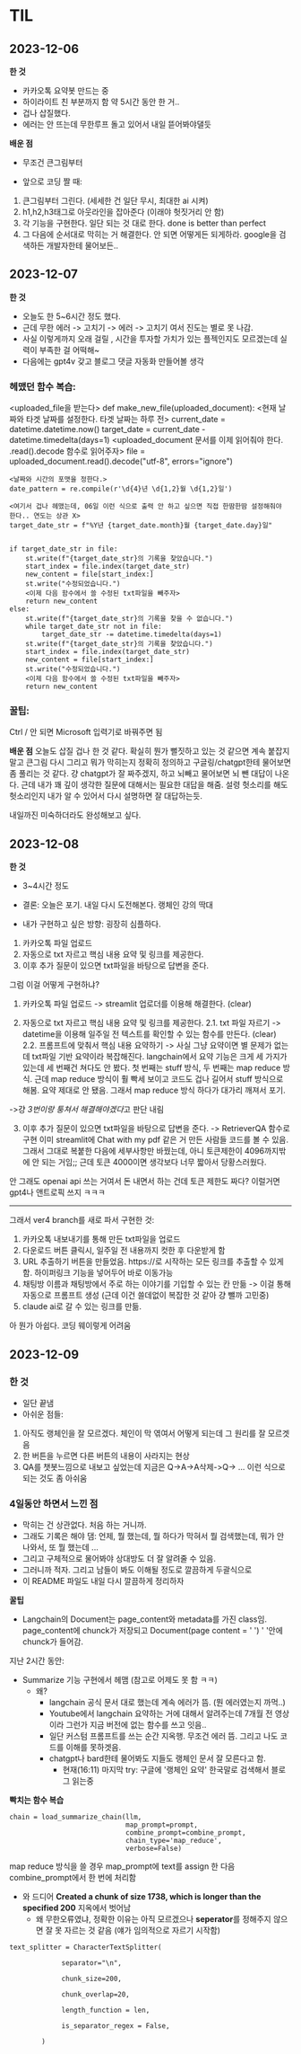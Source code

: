 # TIL 

## 2023-12-06



**한 것**

- 카카오톡 요약봇 만드는 중
- 하이라이트 친 부분까지 함 약 5시간 동안 한 거..
- 겁나 삽질했다.
- 에러는 안 뜨는데 무한루프 돌고 있어서 내일 뜯어봐야댈듯


**배운 점**

- 무조건 큰그림부터

- 앞으로 코딩 짤 때:

1. 큰그림부터 그린다. (세세한 건 일단 무시, 최대한 ai 시켜)
2. h1,h2,h3태그로 아웃라인을 잡아준다 (이래야 헛짓거리 안 함)
3. 각 기능을 구현한다. 일단 되는 것 대로 한다. done is better than perfect
4. 그 다음에 순서대로 막히는 거 해결한다. 안 되면 어떻게든 되게하라. google을 검색하든 개발자한테 물어보든..



## 2023-12-07

**한 것**
- 오늘도 한 5~6시간 정도 했다.
- 근데 무한 에러 -> 고치기 -> 에러 -> 고치기 여서 진도는 별로 못 나감.
- 사실 이렇게까지 오래 걸릴 , 시간을 투자할 가치가 있는 플젝인지도 모르겠는데 실력이 부족한 걸 어떡해~
- 다음에는 gpt4v 갖고 블로그 댓글 자동화 만들어볼 생각


### 헤맸던 함수 복습:

<uploaded_file을 받는다>
def make_new_file(uploaded_document):
    <현재 날짜와 타겟 날짜를 설정한다. 타겟 날짜는 하루 전>
    current_date = datetime.datetime.now()
    target_date = current_date - datetime.timedelta(days=1)
    <uploaded_document 문서를 이제 읽어줘야 한다. .read().decode 함수로 읽어주자>
    file = uploaded_document.read().decode("utf-8", errors="ignore")

    <날짜와 시간의 포맷을 정한다.>
    date_pattern = re.compile(r'\d{4}년 \d{1,2}월 \d{1,2}일')

    <여기서 겁나 헤맸는데, 06일 이런 식으로 출력 안 하고 싶으면 직접 한땀한땀 설정해줘야 한다.. 연도는 상관 X>
    target_date_str = f"%Y년 {target_date.month}월 {target_date.day}일"

    
    if target_date_str in file:
        st.write(f"{target_date_str}의 기록을 찾았습니다.")
        start_index = file.index(target_date_str)
        new_content = file[start_index:]
        st.write("수정되었습니다.")
        <이제 다음 함수에서 쓸 수정된 txt파일을 빼주자>
        return new_content
    else:
        st.write(f"{target_date_str}의 기록을 찾을 수 없습니다.")
        while target_date_str not in file:
            target_date_str -= datetime.timedelta(days=1)
        st.write(f"{target_date_str}의 기록을 찾았습니다.")
        start_index = file.index(target_date_str)
        new_content = file[start_index:]
        st.write("수정되었습니다.")
        <이제 다음 함수에서 쓸 수정된 txt파일을 빼주자>
        return new_content
   

### 꿀팁:
Ctrl / 안 되면 Microsoft 입력기로 바꿔주면 됨 


**배운 점**
오늘도 삽질 겁나 한 것 같다.
확실히 뭔가 뻘짓하고 있는 것 같으면 계속 붙잡지 말고 큰그림 다시 그리고 뭐가 막히는지 정확히 정의하고 구글링/chatgpt한테 물어보면 좀 풀리는 것 같다.
걍 chatgpt가 잘 짜주겠지, 하고 뇌빼고 물어보면 뇌 뺀 대답이 나온다. 근데 내가 꽤 깊이 생각한 질문에 대해서는 필요한 대답을 해줌.
설령 헛소리를 해도 헛소리인지 내가 알 수 있어서 다시 설명하면 잘 대답하는듯.

내일까진 미숙하더라도 완성해보고 싶다.



## 2023-12-08

**한 것**
- 3~4시간 정도
- 결론: 오늘은 포기. 내일 다시 도전해본다. 랭체인 강의 딱대


- 내가 구현하고 싶은 방향: 굉장히 심플하다.
1. 카카오톡 파일 업로드 
2. 자동으로 txt 자르고 핵심 내용 요약 및 링크를 제공한다.
3. 이후 추가 질문이 있으면 txt파일을 바탕으로 답변을 준다.


그럼 이걸 어떻게 구현하냐?

1. 카카오톡 파일 업로드 -> streamlit 업로더를 이용해 해결한다. (clear)


2. 자동으로 txt 자르고 핵심 내용 요약 및 링크를 제공한다. 
2.1. txt 파일 자르기 -> datetime을 이용해 일주일 전 텍스트를 확인할 수 있는 함수를 만든다. (clear)
2.2. 프롬프트에 맞춰서 핵심 내용 요약하기 -> 사실 그냥 요약이면 별 문제가 없는데 txt파일 기반 요약이라 복잡해진다. langchain에서 요약 기능은 크게 세 가지가 있는데 세 번째건 쳐다도 안 봤다. 첫 번째는 stuff 방식, 두 번째는 map reduce 방식. 근데 map reduce 방식이 훨 빡세 보이고 코드도 겁나 길어서 stuff 방식으로 해봄. 요약 제대로 안 됐음. 그래서 map reduce 방식 하다가 대가리 깨져서 포기. 


->걍 *3번이랑 퉁쳐서 해결해야겠다*고 판단 내림


3. 이후 추가 질문이 있으면 txt파일을 바탕으로 답변을 준다. -> RetrieverQA 함수로 구현
이미 streamlit에 Chat with my pdf 같은 거 만든 사람들 코드를 볼 수 있음. 그래서 그대로 복붙한 다음에 세부사항만 바꿨는데,
아니 토큰제한이 4096까지밖에 안 되는 거임;; 근데 토큰 4000이면 생각보다 너무 짧아서 당황스러웠다.


안 그래도 openai api 쓰는 거여서 돈 내면서 하는 건데 토큰 제한도 짜다? 이럴거면 gpt4나 앤트로픽 쓰지 ㅋㅋㅋ

---

그래서 ver4 branch를 새로 파서 구현한 것:
1. 카카오톡 내보내기를 통해 만든 txt파일을 업로드
2. 다운로드 버튼 클릭시, 일주일 전 내용까지 컷한 후 다운받게 함
3. URL 추출하기 버튼을 만들었음. https://로 시작하는 모든 링크를 추출할 수 있게 함. 하이퍼링크 기능을 넣어두어 바로 이동가능
4. 채팅방 이름과 채팅방에서 주로 하는 이야기를 기입할 수 있는 칸 만듦 -> 이걸 통해 자동으로 프롬프트 생성 (근데 이건 쓸데없이 복잡한 것 같아 걍 뺄까 고민중)
5. claude ai로 갈 수 있는 링크를 만듦.


아 뭔가 아쉽다. 
코딩 웨이렇게 어려움




## 2023-12-09


### 한 것

- 일단 끝냄
- 아쉬운 점들:
1) 아직도 랭체인을 잘 모르겠다. 체인이 막 엮여서 어떻게 되는데 그 원리를 잘 모르겟음
2) 한 버튼을 누르면 다른 버튼의 내용이 사라지는 현상
3) QA를 챗봇느낌으로 내보고 싶었는데 지금은 Q->A->A삭제->Q-> ... 이런 식으로 되는 것도 좀 아쉬움


### 4일동안 하면서 느낀 점
- 막히는 건 상관없다. 처음 하는 거니까.
- 그래도 기록은 해야 댐: 언제, 뭘 했는데, 뭘 하다가 막혀서 뭘 검색했는데, 뭐가 안 나와서, 또 뭘 했는데 ...
- 그리고 구체적으로 물어봐야 상대방도 더 잘 알려줄 수 있음. 
- 그러니까 적자. 그리고 남들이 봐도 이해될 정도로 깔끔하게 두괄식으로
- 이 README 파일도 내일 다시 깔끔하게 정리하자


**꿀팁**
- Langchain의 Document는 page_content와 metadata를 가진 class임. page_content에 chunck가 저장되고 Document(page content = ' ') ' '안에 chunck가 들어감.



지난 2시간 동안:
- Summarize 기능 구현에서 헤맴 (참고로 어제도 못 함 ㅋㅋ) 
	- 왜?
	  - langchain 공식 문서 대로 했는데 계속 에러가 뜸. (뭔 에러였는지 까먹..)
	  - Youtube에서 langchain 요약하는 거에 대해서 알려주는데 7개월 전 영상이라 그런가 지금 버전에 없는 함수를 쓰고 잇음..
	  - 일단 커스텀 프롬프트를 쓰는 순간 지옥행. 무조건 에러 뜸. 그리고 나도 코드를 이해를 못하겟음.
	  - chatgpt나 bard한테 물어봐도 지들도 랭체인 문서 잘 모른다고 함.
		  - 현재(16:11) 마지막 try: 구글에 '랭체인 요약' 한국말로 검색해서 블로그 읽는중




**빡치는 함수 복습**

```
chain = load_summarize_chain(llm, 
                             map_prompt=prompt, 
                             combine_prompt=combine_prompt, 
                             chain_type='map_reduce', 
                             verbose=False)
```

map reduce 방식을 쓸 경우 map_prompt에 text를 assign 한 다음 combine_prompt에서 한 번에 처리함


- 와 드디어 **Created a chunk of size 1738, which is longer than the specified 200** 지옥에서 벗어남
	- 왜 무한오류였냐, 정확한 이유는 아직 모르겠으나 **seperator**를 정해주지 않으면 잘 못 자르는 것 같음 (얘가 임의적으로 자르기 시작함)

```
text_splitter = CharacterTextSplitter(

             separator="\n",

             chunk_size=200,

             chunk_overlap=20,

             length_function = len,

             is_separator_regex = False,

        )
```